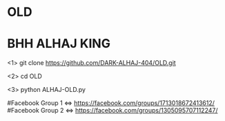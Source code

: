 # OLD
# BHH ALHAJ KING
<1> git clone https://github.com/DARK-ALHAJ-404/OLD.git

<2> cd OLD

<3> python ALHAJ-OLD.py

#Facebook Group 1 <=> https://facebook.com/groups/1713018672413612/
#Facebook Group 2 <=> https://facebook.com/groups/1305095707112247/
